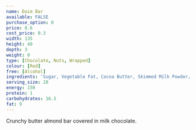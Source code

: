```yaml
---
name: Daim Bar
available: FALSE
purchase_option: 0
price: 0.6
cost_price: 0.3
width: 135
height: 40
depth: 3
weight: 0
type: [Chocolate, Nuts, Wrapped]
colour: [Red]
free: [Alcohol]
ingredients: 'Sugar, Vegetable Fat, Cocoa Butter, Skimmed Milk Powder, Butter, Cocoa Mass, Milk Fat, Whey Powder, Almonds, Sweetened Condensed Skimmed Milk, Salt, Emulsifier (Soy Lecithin), Flavouring'
serving_size: 28
energy: 150
protein: 1
carbohydrates: 16.5
fat: 9
---
```

Crunchy butter almond bar covered in milk chocolate.